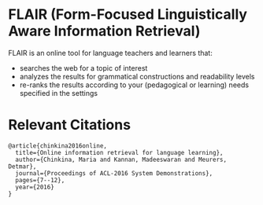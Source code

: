 # FLAIR (Form-Focused Linguistically Aware Information Retrieval) 

FLAIR is an online tool for language teachers and learners that:
* searches the web for a topic of interest
* analyzes the results for grammatical constructions and readability levels
* re-ranks the results according to your (pedagogical or learning) needs specified in the settings


# Relevant Citations

```
@article{chinkina2016online,
  title={Online information retrieval for language learning},
  author={Chinkina, Maria and Kannan, Madeeswaran and Meurers, Detmar},
  journal={Proceedings of ACL-2016 System Demonstrations},
  pages={7--12},
  year={2016}
}
```